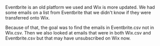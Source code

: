Eventbrite is an old platform we used and Wix is more updated. We had some emails on a list from Eventbrite that we didn't know if they were transferred onto Wix.

Because of that, the goal was to find the emails in Eventbrite.csv not in Wix.csv.
Then we also looked at emails that were in both Wix.csv and Eventbrite.csv but that may have unsubscribed on Wix now.

